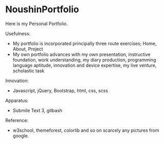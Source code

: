 # NoushinPortfolio
Here is my Personal Portfolio. 

Usefulness: 
- My portfolio is incorporated principally three route exercises; Home, About, Project 
- My own portfolio advances with my own presentation, instructive foundation, work understanding, my diary production, programming language aptitude, innovation and device expertise, my live venture, scholastic task 

Innovation:
- Javascript, jQuery, Bootstrap, html, css, scss 

Apparatus:
- Submile Text 3, gitbash 

Reference:
- w3school, themeforest, colorlib and so on scarcely any pictures from google.